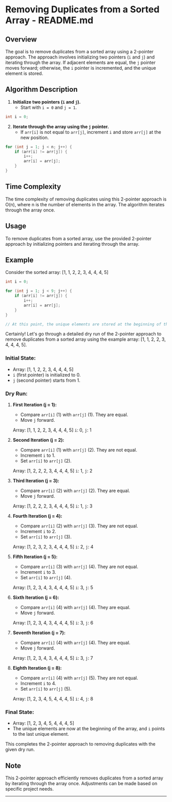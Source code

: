 
# Removing Duplicates from a Sorted Array - README.md

## Overview

The goal is to remove duplicates from a sorted array using a 2-pointer approach. The approach involves initializing two pointers (`i` and `j`) and iterating through the array. If adjacent elements are equal, the `j` pointer moves forward; otherwise, the `i` pointer is incremented, and the unique element is stored.

## Algorithm Description

1. **Initialize two pointers (`i` and `j`).**
   - Start with `i = 0` and `j = 1`.

```cpp
int i = 0;
```

2. **Iterate through the array using the `j` pointer.**
   - If `arr[i]` is not equal to `arr[j]`, increment `i` and store `arr[j]` at the new position.

```cpp
for (int j = 1; j < n; j++) {
    if (arr[i] != arr[j]) {
        i++;
        arr[i] = arr[j];
    }
}
```

## Time Complexity

The time complexity of removing duplicates using this 2-pointer approach is O(n), where n is the number of elements in the array. The algorithm iterates through the array once.

## Usage

To remove duplicates from a sorted array, use the provided 2-pointer approach by initializing pointers and iterating through the array.

## Example

Consider the sorted array: [1, 1, 2, 2, 3, 4, 4, 4, 5]

```cpp
int i = 0;

for (int j = 1; j < 9; j++) {
    if (arr[i] != arr[j]) {
        i++;
        arr[i] = arr[j];
    }
}

// At this point, the unique elements are stored at the beginning of the array
```
Certainly! Let's go through a detailed dry run of the 2-pointer approach to remove duplicates from a sorted array using the example array: [1, 1, 2, 2, 3, 4, 4, 4, 5].

### Initial State:

- Array: [1, 1, 2, 2, 3, 4, 4, 4, 5]
- `i` (first pointer) is initialized to 0.
- `j` (second pointer) starts from 1.

### Dry Run:

1. **First Iteration (j = 1):**
   - Compare `arr[i]` (1) with `arr[j]` (1). They are equal.
   - Move `j` forward.

   Array: [1, 1, 2, 2, 3, 4, 4, 4, 5]
   `i`: 0, `j`: 1

2. **Second Iteration (j = 2):**
   - Compare `arr[i]` (1) with `arr[j]` (2). They are not equal.
   - Increment `i` to 1.
   - Set `arr[i]` to `arr[j]` (2).

   Array: [1, 2, 2, 2, 3, 4, 4, 4, 5]
   `i`: 1, `j`: 2

3. **Third Iteration (j = 3):**
   - Compare `arr[i]` (2) with `arr[j]` (2). They are equal.
   - Move `j` forward.

   Array: [1, 2, 2, 2, 3, 4, 4, 4, 5]
   `i`: 1, `j`: 3

4. **Fourth Iteration (j = 4):**
   - Compare `arr[i]` (2) with `arr[j]` (3). They are not equal.
   - Increment `i` to 2.
   - Set `arr[i]` to `arr[j]` (3).

   Array: [1, 2, 3, 2, 3, 4, 4, 4, 5]
   `i`: 2, `j`: 4

5. **Fifth Iteration (j = 5):**
   - Compare `arr[i]` (3) with `arr[j]` (4). They are not equal.
   - Increment `i` to 3.
   - Set `arr[i]` to `arr[j]` (4).

   Array: [1, 2, 3, 4, 3, 4, 4, 4, 5]
   `i`: 3, `j`: 5

6. **Sixth Iteration (j = 6):**
   - Compare `arr[i]` (4) with `arr[j]` (4). They are equal.
   - Move `j` forward.

   Array: [1, 2, 3, 4, 3, 4, 4, 4, 5]
   `i`: 3, `j`: 6

7. **Seventh Iteration (j = 7):**
   - Compare `arr[i]` (4) with `arr[j]` (4). They are equal.
   - Move `j` forward.

   Array: [1, 2, 3, 4, 3, 4, 4, 4, 5]
   `i`: 3, `j`: 7

8. **Eighth Iteration (j = 8):**
   - Compare `arr[i]` (4) with `arr[j]` (5). They are not equal.
   - Increment `i` to 4.
   - Set `arr[i]` to `arr[j]` (5).

   Array: [1, 2, 3, 4, 5, 4, 4, 4, 5]
   `i`: 4, `j`: 8

### Final State:

- Array: [1, 2, 3, 4, 5, 4, 4, 4, 5]
- The unique elements are now at the beginning of the array, and `i` points to the last unique element.

This completes the 2-pointer approach to removing duplicates with the given dry run.
## Note

This 2-pointer approach efficiently removes duplicates from a sorted array by iterating through the array once. Adjustments can be made based on specific project needs.

---
